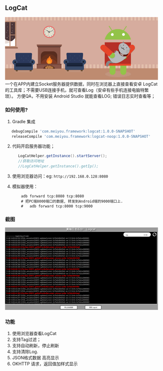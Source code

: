 ## LogCat
![logcat.jpg](/img/logcat.jpg)
一个在APP内建立Socket服务器提供数据，同时在浏览器上直接查看安卓 LogCat的工具库；不需要USB连接手机，就可查看Log（安卓有些手机连接电脑特繁琐）。 方便QA，不用安装 Android Studio 就能查看LOG; 错误日志实时查看等；

### 如何使用?
  1. Gradle 集成
 ```groovy
    debugCompile 'com.meiyou.framework:logcat:1.0.0-SNAPSHOT'
    releaseCompile 'com.meiyou.framework:logcat-noop:1.0.0-SNAPSHOT'
 ```
 2. 代码开启服务器功能；
 ```java
       LogCatHelper.getInstance().startServer();
       //获取访问地址
       //LogCatHelper.getInstance().getIp();
 ```
 3. 使用浏览器访问：eg: `http://192.168.0.128:8080`
 4. 模拟器使用： 
 
    ```
        adb forward tcp:8080 tcp:8080
        # 把PC端8000端口的数据, 转发到Android端的9000端口上.
        #   adb forward tcp:8000 tcp:9000
    ```
### 截图
![screen](/img/screencapture.png)  
    
### 功能
  1. 使用浏览器查看LogCat
  2. 支持Tag过滤；
  3. 支持自动刷新，停止刷新
  4. 支持清除Log.
  5. JSON格式数据 高亮显示
  6. OKHTTP 请求，返回值加样式显示
  
